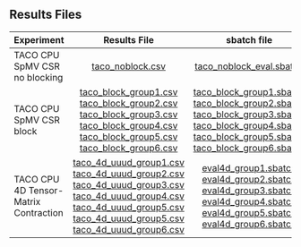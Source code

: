 ## Results Files



| Experiment | Results File | sbatch file | stdout file | stderr file |
|:------------------------------|:----------:|:---------:|:---------:|:---------:|
| TACO CPU SpMV CSR no blocking | [taco\_noblock.csv](noblock/results/taco_noblock.csv) | [taco\_noblock\_eval.sbatch](noblock/taco_noblock_eval.sbatch) | [taco\_noblock\_stdout.txt](noblock/results/taco_noblock_stdout.txt) | [taco\_noblock\_stderr.txt](noblock/results/taco_noblock_stderr.txt) |
| TACO CPU SpMV CSR block | [taco\_block\_group1.csv](block/results/taco_block_group1.csv)<br>[taco\_block\_group2.csv](block/results/taco_block_group2.csv)<br>[taco\_block\_group3.csv](block/results/taco_block_group3.csv)<br>[taco\_block\_group4.csv](block/results/taco_block_group4.csv)<br>[taco\_block\_group5.csv](block/results/taco_block_group5.csv)<br>[taco\_block\_group6.csv](block/results/taco_block_group6.csv) | [taco\_block\_group1.sbatch](block/taco_block_group1.sbatch)<br>[taco\_block\_group2.sbatch](block/taco_block_group2.sbatch)<br> [taco\_block\_group3.sbatch](block/taco_block_group3.sbatch)<br>[taco\_block\_group4.sbatch](block/taco_block_group4.sbatch)<br>[taco\_block\_group5.sbatch](block/taco_block_group5.sbatch)<br> [taco\_block\_group6.sbatch](block/taco_block_group6.sbatch)  | [taco\_blocking\_group1\_stdout.txt](block/results/taco_blocking_group1_stdout.txt)<br>[taco\_blocking\_group2\_stdout.txt](block/results/taco_blocking_group2_stdout.txt)<br>[taco\_blocking\_group3\_stdout.txt](block/results/taco_blocking_group3_stdout.txt)<br>[taco\_blocking\_group4\_stdout.txt](block/results/taco_blocking_group4_stdout.txt)<br>[taco\_blocking\_group5\_stdout.txt](block/results/taco_blocking_group5_stdout.txt)<br>[taco\_blocking\_group6\_stdout.txt](block/results/taco_blocking_group6_stdout.txt)| [taco\_blocking\_group1\_stderr.txt](block/results/taco_blocking_group1_stderr.txt)<br>[taco\_blocking\_group2\_stderr.txt](block/results/taco_blocking_group2_stderr.txt)<br>[taco\_blocking\_group3\_stderr.txt](block/results/taco_blocking_group3_stderr.txt)<br>[taco\_blocking\_group4\_stderr.txt](block/results/taco_blocking_group4_stderr.txt)<br>[taco\_blocking\_group5\_stderr.txt](block/results/taco_blocking_group5_stderr.txt)<br>[taco\_blocking\_group6\_stderr.txt](block/results/taco_blocking_group6_stderr.txt)|
TACO CPU 4D Tensor-Matrix Contraction | [taco\_4d\_uuud\_group1.csv](4d/results/taco_4d_uuud_group1.csv)<br> [taco\_4d\_uuud\_group2.csv](4d/results/taco_4d_uuud_group2.csv)<br>[taco\_4d\_uuud\_group3.csv](4d/results/taco_4d_uuud_group3.csv)<br>[taco\_4d\_uuud\_group4.csv](4d/results/taco_4d_uuud_group4.csv)<br>[taco\_4d\_uuud\_group5.csv](4d/results/taco_4d_uuud_group5.csv)<br>[taco\_4d\_uuud\_group5.csv](4d/results/taco_4d_uuud_group5.csv)<br>[taco\_4d\_uuud\_group6.csv](4d/results/taco_4d_uuud_group6.csv)| [eval4d\_group1.sbatch](4d/eval4d_group1.sbatch)<br>[eval4d\_group2.sbatch](4d/eval4d_group2.sbatch)<br>[eval4d\_group3.sbatch](4d/eval4d_group3.sbatch)<br>[eval4d\_group4.sbatch](4d/eval4d_group4.sbatch)<br>[eval4d\_group5.sbatch](4d/eval4d_group5.sbatch)<br>[eval4d\_group6.sbatch](4d/eval4d_group6.sbatch)|[eval4d\_group1\_stdout.txt](4d/results/eval4d_group1_stdout.txt)<br>[eval4d\_group2\_stdout.txt](4d/results/eval4d_group2_stdout.txt)<br>[eval4d\_group3\_stdout.txt](4d/results/eval4d_group3_stdout.txt)<br>[eval4d\_group4\_stdout.txt](4d/results/eval4d_group4_stdout.txt)<br>[eval4d\_group5\_stdout.txt](4d/results/eval4d_group5_stdout.txt)<br>[eval4d\_group6\_stdout.txt](4d/results/eval4d_group6_stdout.txt)|[eval4d\_group1\_stderr.txt](4d/results/eval4d_group1_stderr.txt)<br>[eval4d\_group2\_stderr.txt](4d/results/eval4d_group2_stderr.txt)<br>[eval4d\_group3\_stderr.txt](4d/results/eval4d_group3_stderr.txt)<br>[eval4d\_group4\_stderr.txt](4d/results/eval4d_group4_stderr.txt)<br>[eval4d\_group5\_stderr.txt](4d/results/eval4d_group5_stderr.txt)<br>[eval4d\_group6\_stderr.txt](4d/results/eval4d_group6_stderr.txt)|
